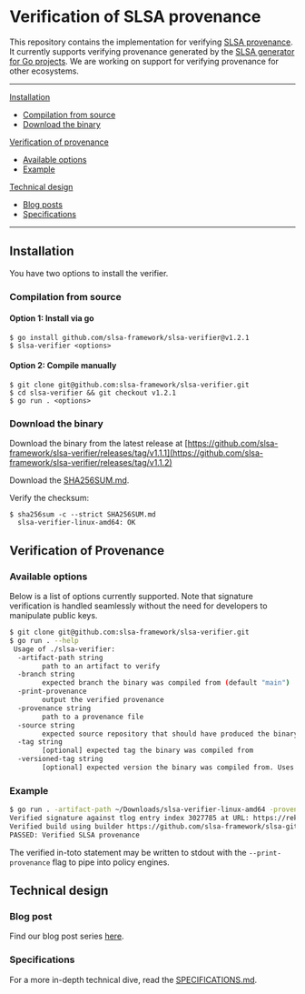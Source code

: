 # Verification of SLSA provenance
This repository contains the implementation for verifying [SLSA provenance](https://slsa.dev/). It currently supports verifying provenance generated by the [SLSA generator for Go projects](https://github.com/slsa-framework/slsa-github-generator/blob/main/.github/workflows/builder_go_slsa3.yml). We are working on support for verifying provenance for other ecosystems.

________
[Installation](#installation)
- [Compilation from source](#compilation-from-source)
- [Download the binary](#download-the-binary)

[Verification of provenance](#verification-of-provenance)
- [Available options](#available-options)
- [Example](#example)

[Technical design](#technial-design)
- [Blog posts](#blog-posts)
- [Specifications](#specifications)
________

## Installation

You have two options to install the verifier.

### Compilation from source

#### Option 1: Install via go
```
$ go install github.com/slsa-framework/slsa-verifier@v1.2.1
$ slsa-verifier <options>
```

#### Option 2: Compile manually
```
$ git clone git@github.com:slsa-framework/slsa-verifier.git
$ cd slsa-verifier && git checkout v1.2.1
$ go run . <options>
```

### Download the binary

Download the binary from the latest release at [https://github.com/slsa-framework/slsa-verifier/releases/tag/v1.1.1](https://github.com/slsa-framework/slsa-verifier/releases/tag/v1.1.2)

Download the [SHA256SUM.md](https://github.com/slsa-framework/slsa-verifier/blob/main/SHA256SUM.md).

Verify the checksum:

```
$ sha256sum -c --strict SHA256SUM.md
  slsa-verifier-linux-amd64: OK
```

## Verification of Provenance

### Available options

Below is a list of options currently supported. Note that signature verification is handled seamlessly without the need for developers to manipulate public keys.

```bash
$ git clone git@github.com:slsa-framework/slsa-verifier.git
$ go run . --help
 Usage of ./slsa-verifier:
  -artifact-path string
    	path to an artifact to verify
  -branch string
    	expected branch the binary was compiled from (default "main")
  -print-provenance
    	output the verified provenance
  -provenance string
    	path to a provenance file
  -source string
    	expected source repository that should have produced the binary, e.g. github.com/some/repo
  -tag string
    	[optional] expected tag the binary was compiled from
  -versioned-tag string
    	[optional] expected version the binary was compiled from. Uses semantic version to match the tag
```

### Example

```bash
$ go run . -artifact-path ~/Downloads/slsa-verifier-linux-amd64 -provenance ~/Downloads/slsa-verifier-linux-amd64.intoto.jsonl -source github.com/slsa-framework/slsa-verifier -tag v1.2.0
Verified signature against tlog entry index 3027785 at URL: https://rekor.sigstore.dev/api/v1/log/entries/0cdff5b6a013379f9c1c5c6c598ad73c60de5acd969ba70ea2e874098b6e789f
Verified build using builder https://github.com/slsa-framework/slsa-github-generator/.github/workflows/builder_go_slsa3.yml@refs/tags/v1.1.1 at commit fb9aeaf6384fd588e56ad90978fe025b3fd44849
PASSED: Verified SLSA provenance
```

The verified in-toto statement may be written to stdout with the `--print-provenance` flag to pipe into policy engines. 

## Technical design

### Blog post
Find our blog post series [here](https://security.googleblog.com/2022/04/improving-software-supply-chain.html).

### Specifications
For a more in-depth technical dive, read the [SPECIFICATIONS.md](https://github.com/slsa-framework/slsa-github-generator/blob/main/SPECIFICATIONS.md).
